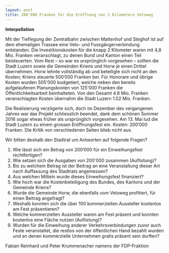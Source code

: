 ```yaml
---
layout: post
title: 200‘000 Franken für die Eröffnung von 2 Kilometern Veloweg
---
```


**Interpellation**

Mit der Tieflegung der Zentralbahn zwischen Mattenhof und Steghof ist auf dem ehemaligen Trassee eine Velo- und Fussgängerverbindung entstanden. Die Investitionskosten für die knapp 2 Kilometer waren mit 4,8 Mio. Franken veranschlagt, zu denen Bund und Kanton einen Teil beisteuerten. Vom Rest – so war es ursprünglich vorgesehen – sollten die Stadt Luzern sowie die Gemeinden Kriens und Horw je einen Drittel übernehmen. Horw lehnte vollständig ab und beteiligte sich nicht an den Kosten; Kriens steuerte 500‘000 Franken bei. Für Honorare und übrige Kosten wurden 505'000 budgetiert, welche neben den bereits aufgelaufenen Planungskosten von 125'000 Franken die Öffentlichkeitsarbeit beinhalteten. Von den Gesamt 4.8 Mio. Franken veranschlagten Kosten übernahm die Stadt Luzern 1.02 Mio. Franken.

Die Realisierung verzögerte sich, doch im Dezember des vergangenen Jahres war das Projekt schliesslich beendet, dank dem schönen Sommer 2016 sogar etwas früher als ursprünglich vorgesehen. Am 13. Mai lud die Stadt Luzern zu einem grossen Eröffnungsfest ein. Kosten: 200‘000 Franken. Die Kritik von verschiedenen Seiten blieb nicht aus.

Wir bitten deshalb den Stadtrat um Antworten auf folgende Fragen?

1. Wie lässt sich ein Betrag von 200‘000 für ein Einweihungsfest rechtfertigen?
2. Wie setzen sich die Ausgaben von 200'000 zusammen (Auflistung)?
3. Bis zu welchem Betrag ist der Beitrag an eine Veranstaltung dieser Art nach Auffassung des Stadtrats angemessen?
4. Aus welchen Mitteln wurde dieses Einweihungsfest finanziert?
5. Wie hoch war die Kostenbeteiligung des Bundes, des Kantons und der Gemeinde Kriens?
6. Wurde die Gemeinde Horw, die ebenfalls vom Veloweg profitiert, für einen Beitrag angefragt?
7. Weshalb konnten sich die über 100 kommerziellen Aussteller kostenlos am Fest präsentieren?
8. Welche kommerziellen Aussteller waren am Fest präsent und konnten kostenlos eine Fläche nutzen (Auflistung)?
9. Wurden für die Einweihung anderer Verkehrsverbindungen zuvor auch Feste veranstaltet, die restlos von der öffentlichen Hand bezahlt wurden und an denen kommerzielle Unternehmen gratis präsent sein durften?

Fabian Reinhard und Peter Krummenacher namens der FDP-Fraktion